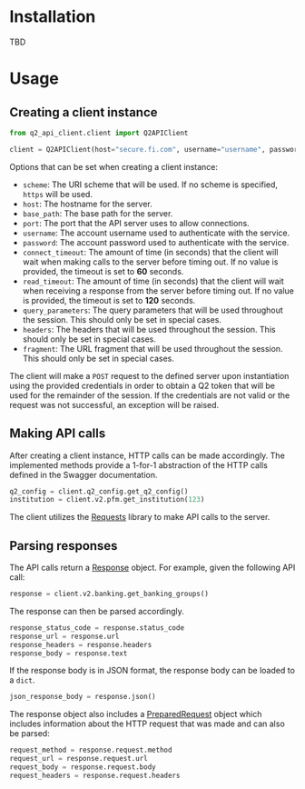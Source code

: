 # Installation
TBD
# Usage
## Creating a client instance
```python
from q2_api_client.client import Q2APIClient

client = Q2APIClient(host="secure.fi.com", username="username", password="P@ssw0rd")
``` 
Options that can be set when creating a client instance:

* `scheme`: The URI scheme that will be used. If no scheme is specified, `https` will be used.
* `host`: The hostname for the server.
* `base_path`: The base path for the server.
* `port`: The port that the API server uses to allow connections.
* `username`: The account username used to authenticate with the service.
* `password`: The account password used to authenticate with the service.
* `connect_timeout`: The amount of time (in seconds) that the client will wait when making calls to the server before timing out. If no value is provided, the timeout is set to **60** seconds.
* `read_timeout`: The amount of time (in seconds) that the client will wait when receiving a response from the server before timing out. If no value is provided, the timeout is set to **120** seconds.
* `query_parameters`: The query parameters that will be used throughout the session. This should only be set in special cases.
* `headers`: The headers that will be used throughout the session. This should only be set in special cases.
* `fragment`: The URL fragment that will be used throughout the session. This should only be set in special cases.

The client will make a `POST` request to the defined server upon instantiation using the provided credentials in order to obtain a Q2 token that will be used for the remainder of the session. If the credentials are not valid or the request was not successful, an exception will be raised.
## Making API calls
After creating a client instance, HTTP calls can be made accordingly. The implemented methods provide a 1-for-1 abstraction of the HTTP calls defined in the Swagger documentation.
```python
q2_config = client.q2_config.get_q2_config()
institution = client.v2.pfm.get_institution(123)
```
The client utilizes the [Requests](https://github.com/requests/requests) library to make API calls to the server.
## Parsing responses
The API calls return a [Response](http://docs.python-requests.org/en/master/api/#requests.Response) object. For example, given the following API call:
```python
response = client.v2.banking.get_banking_groups()
```
The response can then be parsed accordingly.
```python
response_status_code = response.status_code
response_url = response.url
response_headers = response.headers
response_body = response.text
```
If the response body is in JSON format, the response body can be loaded to a `dict`.
```python
json_response_body = response.json()
```
The response object also includes a [PreparedRequest](http://docs.python-requests.org/en/master/api/#requests.PreparedRequest) object which includes information about the HTTP request that was made and can also be parsed:
```python
request_method = response.request.method
request_url = response.request.url
request_body = response.request.body
request_headers = response.request.headers
```
